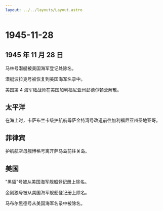 ```yaml
---
layout: ../../layouts/Layout.astro
---
```


# 1945-11-28

## 1945 年 11 月 28 日

马林号潜艇被美国海军登记处除名。

潜艇波拉克号被恢复到美国海军名录中。

美国第 4 海军陆战师在美国加利福尼亚州彭德尔顿营解散。

## 太平洋

在海上时，卡萨布兰卡级护航航母萨金特湾号改道前往加利福尼亚州圣地亚哥。

## 菲律宾

护航航空母舰博格号离开萨马岛前往关岛。

## 美国

"黑貂"号被从美国海军舰船登记册上除名。

金刚狼号被从美国海军舰船登记册上除名。

马布尔黑德号从美国海军名录中被除名。